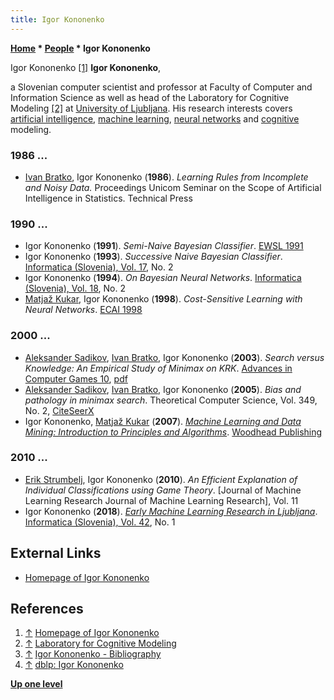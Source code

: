 ```yaml
---
title: Igor Kononenko
---
```

**[Home](Home "Home") \* [People](People "People") \* Igor Kononenko**



 [](http://lkm.fri.uni-lj.si/xaigor/) Igor Kononenko <a id="cite-note-1" href="#cite-ref-1">[1]</a> 
**Igor Kononenko**,  

a Slovenian computer scientist and professor at Faculty of Computer and Information Science as well as head of the Laboratory for Cognitive Modeling <a id="cite-note-2" href="#cite-ref-2">[2]</a> at [University of Ljubljana](University_of_Ljubljana "University of Ljubljana"). 
His research interests covers [artificial intelligence](Artificial_Intelligence "Artificial Intelligence"), [machine learning](Learning "Learning"), [neural networks](Neural_Networks "Neural Networks") and [cognitive](Cognition "Cognition") modeling. 



### 1986 ...


* [Ivan Bratko](Ivan_Bratko "Ivan Bratko"), Igor Kononenko (**1986**). *Learning Rules from Incomplete and Noisy Data.* Proceedings Unicom Seminar on the Scope of Artificial Intelligence in Statistics. Technical Press


### 1990 ...


* Igor Kononenko (**1991**). *Semi-Naive Bayesian Classifier*. [EWSL 1991](https://dblp.uni-trier.de/db/conf/ecml/ewsl91.html)
* Igor Kononenko (**1993**). *Successive Naive Bayesian Classifier*. [Informatica (Slovenia), Vol. 17](https://dblp.uni-trier.de/db/journals/informaticaSI/informaticaSI17.html), No. 2
* Igor Kononenko (**1994**). *On Bayesian Neural Networks*. [Informatica (Slovenia), Vol. 18](https://dblp.uni-trier.de/db/journals/informaticaSI/informaticaSI18.html), No. 2
* [Matjaž Kukar](https://dblp.uni-trier.de/pers/hd/k/Kukar:Matjaz.html), Igor Kononenko (**1998**). *Cost-Sensitive Learning with Neural Networks*. [ECAI 1998](https://dblp.uni-trier.de/db/conf/ecai/ecai98.html)


### 2000 ...


* [Aleksander Sadikov](Aleksander_Sadikov "Aleksander Sadikov"), [Ivan Bratko](Ivan_Bratko "Ivan Bratko"), Igor Kononenko (**2003**). *Search versus Knowledge: An Empirical Study of Minimax on KRK*. [Advances in Computer Games 10](Advances_in_Computer_Games_10 "Advances in Computer Games 10"), [pdf](https://ailab.si/sasha/acg2003.pdf)
* [Aleksander Sadikov](Aleksander_Sadikov "Aleksander Sadikov"), [Ivan Bratko](Ivan_Bratko "Ivan Bratko"), Igor Kononenko (**2005**). *Bias and pathology in minimax search*. Theoretical Computer Science, Vol. 349, No. 2, [CiteSeerX](http://citeseerx.ist.psu.edu/viewdoc/summary?doi=10.1.1.106.2753)
* Igor Kononenko, [Matjaž Kukar](https://dblp.uni-trier.de/pers/hd/k/Kukar:Matjaz.html) (**2007**). *[Machine Learning and Data Mining: Introduction to Principles and Algorithms](http://mldmbook.fri.uni-lj.si/)*. [Woodhead Publishing](https://en.wikipedia.org/wiki/Woodhead_Publishing)


### 2010 ...


* [Erik Strumbelj](https://github.com/estrumbelj), Igor Kononenko (**2010**). *An Efficient Explanation of Individual Classifications using Game Theory*. [Journal of Machine Learning Research Journal of Machine Learning Research], Vol. 11
* Igor Kononenko (**2018**). *[Early Machine Learning Research in Ljubljana](http://www.informatica.si/index.php/informatica/article/view/2225)*. [Informatica (Slovenia), Vol. 42](https://dblp.uni-trier.de/db/journals/informaticaSI/informaticaSI42.html), No. 1


## External Links


* [Homepage of Igor Kononenko](http://lkm.fri.uni-lj.si/xaigor/)


## References


1. <a id="cite-ref-1" href="#cite-note-1">↑</a> [Homepage of Igor Kononenko](http://lkm.fri.uni-lj.si/xaigor/)
2. <a id="cite-ref-2" href="#cite-note-2">↑</a> [Laboratory for Cognitive Modeling](http://lkm.fri.uni-lj.si/xaigor/)
3. <a id="cite-ref-3" href="#cite-note-3">↑</a> [Igor Kononenko - Bibliography](http://lkm.fri.uni-lj.si/xaigor/slo/bibliografija.htm)
4. <a id="cite-ref-4" href="#cite-note-4">↑</a> [dblp: Igor Kononenko](https://dblp.uni-trier.de/pers/hd/k/Kononenko:Igor)

**[Up one level](People "People")**







 
